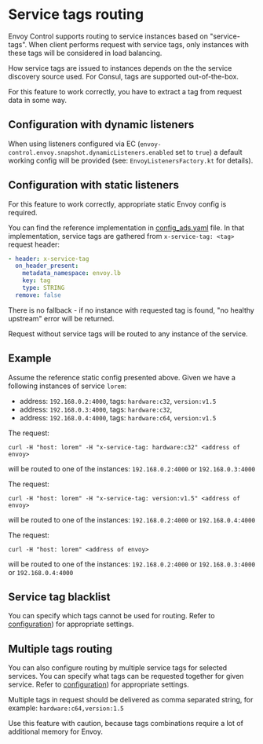 # Service tags routing

Envoy Control supports routing to service instances based on "service-tags".
When client performs request with service tags, only instances with these
tags will be considered in load balancing.

How service tags are issued to instances depends on the the service discovery
source used. For Consul, tags are supported out-of-the-box.

For this feature to work correctly, you have to extract a tag from request
data in some way.

## Configuration with dynamic listeners

When using listeners configured via EC (`envoy-control.envoy.snapshot.dynamicListeners.enabled` set to `true`)
a default working config will be provided (see: `EnvoyListenersFactory.kt` for details).

## Configuration with static listeners

For this feature to work correctly, appropriate static Envoy config is required.

You can find the reference implementation in
[config_ads.yaml](https://github.com/allegro/envoy-control/blob/master/envoy-control-tests/src/main/resources/envoy/config_ads.yaml)
file.
In that implementation, service tags are gathered from `x-service-tag: <tag>`
request header:

```yaml
- header: x-service-tag
  on_header_present:
    metadata_namespace: envoy.lb
    key: tag
    type: STRING
  remove: false
```

There is no fallback - if no instance with requested tag is found,
"no healthy upstream" error will be returned.

Request without service tags will be routed to any instance of the service.

## Example

Assume the reference static config presented above.
Given we have a following instances of service `lorem`:

* address: `192.168.0.2:4000`, tags: `hardware:c32`, `version:v1.5`
* address: `192.168.0.3:4000`, tags: `hardware:c32`,
* address: `192.168.0.4:4000`, tags: `hardware:c64`, `version:v1.5`

The request:
```
curl -H "host: lorem" -H "x-service-tag: hardware:c32" <address of envoy>
```

will be routed to one of the instances:
`192.168.0.2:4000` or `192.168.0.3:4000`


The request:
```
curl -H "host: lorem" -H "x-service-tag: version:v1.5" <address of envoy>
```

will be routed to one of the instances:
`192.168.0.2:4000` or `192.168.0.4:4000`

The request:
```
curl -H "host: lorem" <address of envoy>
```

will be routed to one of the instances:
`192.168.0.2:4000` or `192.168.0.3:4000` or `192.168.0.4:4000`

## Service tag blacklist

You can specify which tags cannot be used for routing.
Refer to [configuration](../configuration.md#consul)) for
appropriate settings.


## Multiple tags routing

You can also configure routing by multiple service tags for selected
services. You can specify what tags can be requested together for given
service. Refer to [configuration](../configuration.md#consul)) for
appropriate settings.

Multiple tags in request should be delivered as comma separated string,
for example: `hardware:c64,version:1.5`

Use this feature with caution, because tags combinations require a lot
of additional memory for Envoy.


